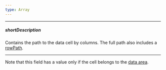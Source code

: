 ```yaml
---
type: Array
---
```

---
##### shortDescription
Contains the path to the data cell by columns. The full path also includes a [rowPath](/api-reference/10%20UI%20Widgets/dxPivotGrid/6%20Pivot%20Grid%20Cell/rowPath.md '/Documentation/ApiReference/UI_Widgets/dxPivotGrid/Pivot_Grid_Cell/#rowPath').

---
Note that this field has a value only if the cell belongs to the [data area](/concepts/05%20Widgets/PivotGrid/020%20Fields%20and%20Areas/20%20Areas.md '/Documentation/Guide/Widgets/PivotGrid/Fields_and_Areas/#Areas').